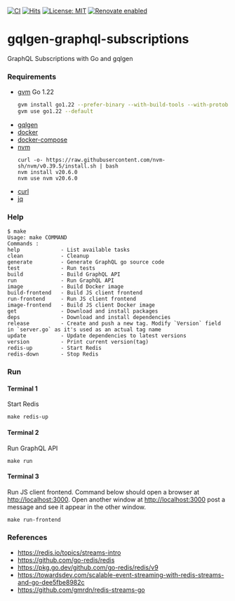 [![CI](https://github.com/AndriyKalashnykov/gqlgen-graphql-subscriptions/actions/workflows/ci.yml/badge.svg?branch=main)](https://github.com/AndriyKalashnykov/gqlgen-graphql-subscriptions/actions/workflows/ci.yml)
[![Hits](https://hits.seeyoufarm.com/api/count/incr/badge.svg?url=https%3A%2F%2Fgithub.com%2FAndriyKalashnykov%2Fgqlgen-graphql-subscriptions&count_bg=%2340C83D&title_bg=%23555555&icon=&icon_color=%23E7E7E7&title=hits&edge_flat=false)](https://hits.seeyoufarm.com)
[![License: MIT](https://img.shields.io/badge/License-MIT-brightgreen.svg)](https://opensource.org/licenses/MIT)
[![Renovate enabled](https://img.shields.io/badge/renovate-enabled-brightgreen.svg)](https://app.renovatebot.com/dashboard#github/AndriyKalashnykov/gqlgen-graphql-subscriptions)
# gqlgen-graphql-subscriptions

GraphQL Subscriptions with Go and gqlgen

### Requirements

* [gvm](https://github.com/moovweb/gvm) Go 1.22
    ```bash
    gvm install go1.22 --prefer-binary --with-build-tools --with-protobuf
    gvm use go1.22 --default
    ```
- [gqlgen](https://github.com/99designs/gqlgen)
- [docker](https://docs.docker.com/engine/install/)
- [docker-compose](https://docs.docker.com/compose/install/)
- [nvm](https://github.com/nvm-sh/nvm#install--update-script)
  ```shell
  curl -o- https://raw.githubusercontent.com/nvm-sh/nvm/v0.39.5/install.sh | bash
  nvm install v20.6.0
  nvm use nvm v20.6.0
  ```
- [curl](https://help.ubidots.com/en/articles/2165289-learn-how-to-install-run-curl-on-windows-macosx-linux)
- [jq](https://github.com/stedolan/jq/wiki/Installation)

### Help

```text
$ make
Usage: make COMMAND
Commands :
help             - List available tasks
clean            - Cleanup
generate         - Generate GraphQL go source code
test             - Run tests
build            - Build GraphQL API
run              - Run GraphQL API
image            - Build Docker image
build-frontend   - Build JS client frontend
run-frontend     - Run JS client frontend
image-frontend   - Build JS client Docker image
get              - Download and install packages
deps             - Download and install dependencies
release          - Create and push a new tag. Modify `Version` field in `server.go` as it's used as an actual tag name
update           - Update dependencies to latest versions
version          - Print current version(tag)
redis-up         - Start Redis
redis-down       - Stop Redis
```
### Run

#### Terminal 1

Start Redis
```shell
make redis-up
```

#### Terminal 2

Run GraphQL API
```shell
make run
```

#### Terminal 3

Run JS client frontend. Command below should open a browser at [http://localhost:3000](http://localhost:3000).
Open another window at [http://localhost:3000](http://localhost:3000) post a message and see it appear in the other window.

```shell
make run-frontend
```

### References

* https://redis.io/topics/streams-intro
* https://github.com/go-redis/redis
* https://pkg.go.dev/github.com/go-redis/redis/v9
* https://towardsdev.com/scalable-event-streaming-with-redis-streams-and-go-dee5fbe8982c
* https://github.com/gmrdn/redis-streams-go
